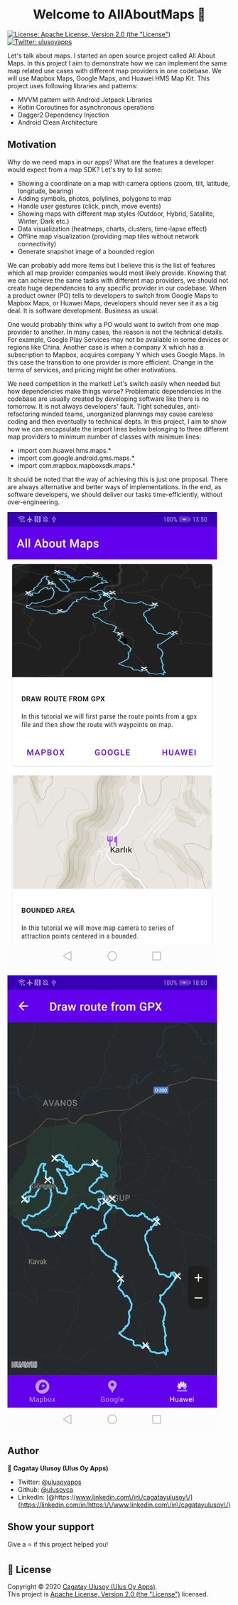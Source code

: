 <h1 align="center">Welcome to AllAboutMaps 👋</h1>
<p>
  <a href="http://www.apache.org/licenses/LICENSE-2.0" target="_blank">
    <img alt="License: Apache License, Version 2.0 (the &#34;License&#34;)" src="https://img.shields.io/badge/License-Apache License, Version 2.0 (the &#34;License&#34;)-yellow.svg" />
  </a>
  <a href="https://twitter.com/ulusoyapps" target="_blank">
    <img alt="Twitter: ulusoyapps" src="https://img.shields.io/twitter/follow/ulusoyapps.svg?style=social" />
  </a>
</p>

Let's talk about maps. I started an open source project called All About Maps. In this project I aim to demonstrate how we can implement the same map related use cases with different map providers in one codebase. We will use Mapbox Maps, Google Maps, and Huawei HMS Map Kit. This project uses following libraries and patterns:

* MVVM pattern with Android Jetpack Libraries
* Kotlin Coroutines for asynchronous operations
* Dagger2 Dependency Injection
* Android Clean Architecture


## Motivation

Why do we need maps in our apps? What are the features a developer would expect from a map SDK? Let's try to list some:
* Showing a coordinate on a map with camera options (zoom, tilt, latitude, longitude, bearing)
* Adding symbols, photos, polylines, polygons to map
* Handle user gestures (click, pinch, move events)
* Showing maps with different map styles (Outdoor, Hybrid, Satallite, Winter, Dark etc.)
* Data visualization (heatmaps, charts, clusters, time-lapse effect)
* Offline map visualization (providing map tiles without network connectivity)
* Generate snapshot image of a bounded region

We can probably add more items but I believe this is the list of features which all map provider companies would most likely provide. Knowing that we can achieve the same tasks with different map providers, we should not create huge dependencies to any specific provider in our codebase. When a product owner (PO) tells to developers to switch from Google Maps to Mapbox Maps, or Huawei Maps, developers should never see it as a big deal. It is software development. Business as usual.

One would probably think why a PO would want to switch from one map provider to another. In many cases, the reason is not the technical details. For example, Google Play Services may not be available in some devices or regions like China. Another case is when a company X which has a subscription to Mapbox, acquires company Y which uses Google Maps. In this case the transition to one provider is more efficient. Change in the terms of services, and pricing might be other motivations.

We need competition in the market! Let's switch easily when needed but how dependencies make things worse? Problematic dependencies in the codebase are usually created by developing software like there is no tomorrow. It is not always developers' fault. Tight schedules, anti-refactoring minded teams, unorganized plannings may cause careless coding and then eventually to technical depts. In this project, I aim to show how we can encapsulate the import lines below belonging to three different map providers to minimum number of classes with minimum lines:

* import com.huawei.hms.maps.*
* import com.google.android.gms.maps.*
* import com.mapbox.mapboxsdk.maps.*

It should be noted that the way of achieving this is just one proposal. There are always alternative and better ways of implementations. In the end, as software developers, we should deliver our tasks time-efficiently, without over-engineering.

![Screenshots](Screenshots/home_1.png)


![Screenshots](Screenshots/gpx_1.png)
## Author

👤 **Cagatay Ulusoy (Ulus Oy Apps)**

* Twitter: [@ulusoyapps](https://twitter.com/ulusoyapps)
* Github: [@ulusoyca](https://github.com/ulusoyca)
* LinkedIn: [@https:\/\/www.linkedin.com\/in\/cagatayulusoy\/](https://linkedin.com/in/https:\/\/www.linkedin.com\/in\/cagatayulusoy\/)

## Show your support

Give a ⭐️ if this project helped you!

## 📝 License

Copyright © 2020 [Cagatay Ulusoy (Ulus Oy Apps)](https://github.com/ulusoyca).<br />
This project is [Apache License, Version 2.0 (the &#34;License&#34;)](http://www.apache.org/licenses/LICENSE-2.0) licensed.